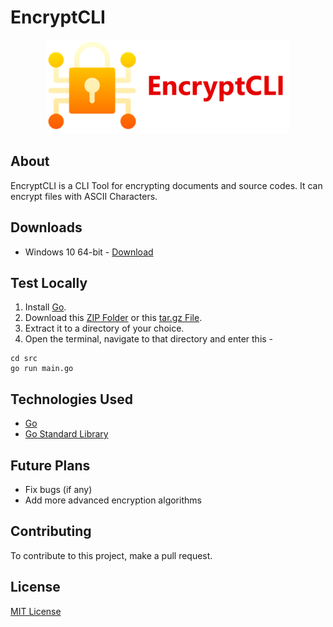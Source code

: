 # EncryptCLI

<div align="center">
  <img src="./images/banner.png" alt="Banner" height="150">
</div>

## About
EncryptCLI is a CLI Tool for encrypting documents and source codes.
It can encrypt files with ASCII Characters.

## Downloads
- Windows 10 64-bit - [Download](https://github.com/K-Balaji/EncryptCLI/releases/download/3.0.0/EncryptCLI_Setup.exe)

## Test Locally
1. Install [Go](https://golang.org/).
2. Download this [ZIP Folder](https://github.com/K-Balaji/EncryptCLI/archive/refs/tags/3.0.0.zip) or this [tar.gz File](https://github.com/K-Balaji/EncryptCLI/archive/refs/tags/3.0.0.tar.gz).
3. Extract it to a directory of your choice.
2. Open the terminal, navigate to that directory and enter this - 
```
cd src
go run main.go
```

## Technologies Used
- [Go](https://golang.org/)
- [Go Standard Library](https://pkg.go.dev/std)

## Future Plans
- Fix bugs (if any)
- Add more advanced encryption algorithms


## Contributing
To contribute to this project, make a pull request.

## License
[MIT License](./LICENSE)
